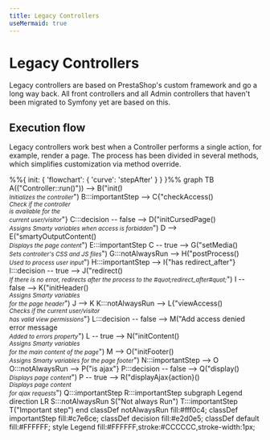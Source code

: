 ```yaml
---
title: Legacy Controllers
useMermaid: true
---
```


# Legacy Controllers

Legacy controllers are based on PrestaShop's custom framework and go a long way back. All front controllers and all Admin controllers that haven't been migrated to Symfony yet are based on this.

## Execution flow

Legacy controllers work best when a Controller performs a single action, for example, render a page. The process has been divided in several methods, which simplifies customization via method override.

<div class='mermaid'>
%%{ init: { 'flowchart': { 'curve': 'stepAfter' } } }%%
graph TB
    A(("Controller::run()")) --> B("init()<br><i><small>Initializes the controller</small></i>")    
    B:::importantStep --> C{"checkAccess()<br><i><small>Check if the controller<br>is available for the<br> current user/visitor</small></i>"}
    C:::decision -- false --> D("initCursedPage()<br><i><small>Assigns Smarty variables when access is forbidden</small></i>")
    D --> E("smartyOutputContent()<br><i><small>Displays the page content</small></i>")
    E:::importantStep
    C -- true --> G("setMedia()<br><i><small>Sets controller's CSS and JS files</small></i>")
    G:::notAlwaysRun --> H("postProcess()<br><i><small>Used to process user input</small></i>")
    H:::importantStep --> I{"has redirect_after"}
    I:::decision -- true --> J("redirect()<br><i><small>If there is no error, redirects after the process to the #quot;redirect_after#quot;</small></i>")
    I -- false --> K("initHeader()<br><i><small>Assigns Smarty variables<br>for the page header</small></i>")
    J --> K
    K:::notAlwaysRun --> L{"viewAccess()<br><i><small>Checks if the current user/visitor<br>has valid view permissions</small></i>"}
    L:::decision -- false --> M("Add access denied error message<br><i><small>Added to errors property</small></i>")
    L -- true --> N("initContent()<br><i><small>Assigns Smarty variables<br>for the main content of the page</small></i>")
    M --> O("initFooter()<br><i><small>Assigns Smarty variables for the page footer</small></i>")
    N:::importantStep --> O
    O:::notAlwaysRun --> P{"is ajax"}
    P:::decision -- false --> Q("display()<br><i><small>Displays page content</small></i>")
    P -- true --> R("displayAjax{action}()<br><i><small>Displays page content<br>for ajax requests</small></i>")
    Q:::importantStep
    R:::importantStep
    subgraph Legend
        direction LR
        S:::notAlwaysRun
        S("Not always Run")
        T:::importantStep
        T("Important step")
    end
    classDef notAlwaysRun fill:#fff0c4;
    classDef importantStep fill:#c7e6ce;
    classDef decision fill:#e2d0e5;
    classDef default fill:#FFFFFF;
    style Legend fill:#FFFFFF,stroke:#CCCCCC,stroke-width:1px;
</div>
